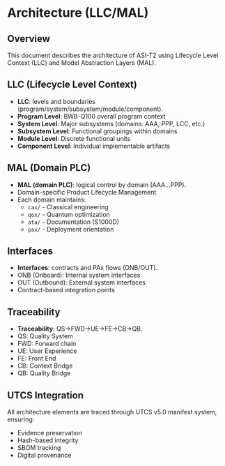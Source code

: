# Architecture (LLC/MAL)

## Overview
This document describes the architecture of ASI-T2 using Lifecycle Level Context (LLC) and Model Abstraction Layers (MAL).

## LLC (Lifecycle Level Context)
- **LLC**: levels and boundaries (program/system/subsystem/module/component).
- **Program Level**: BWB-Q100 overall program context
- **System Level**: Major subsystems (domains: AAA, PPP, LCC, etc.)
- **Subsystem Level**: Functional groupings within domains
- **Module Level**: Discrete functional units
- **Component Level**: Individual implementable artifacts

## MAL (Domain PLC)
- **MAL (domain PLC)**: logical control by domain (AAA…PPP).
- Domain-specific Product Lifecycle Management
- Each domain maintains:
  - `cax/` - Classical engineering
  - `qox/` - Quantum optimization
  - `ata/` - Documentation (S1000D)
  - `pax/` - Deployment orientation

## Interfaces
- **Interfaces**: contracts and PAx flows (ONB/OUT).
- ONB (Onboard): Internal system interfaces
- OUT (Outbound): External system interfaces
- Contract-based integration points

## Traceability
- **Traceability**: QS→FWD→UE→FE→CB→QB.
- QS: Quality System
- FWD: Forward chain
- UE: User Experience
- FE: Front End
- CB: Context Bridge
- QB: Quality Bridge

## UTCS Integration
All architecture elements are traced through UTCS v5.0 manifest system, ensuring:
- Evidence preservation
- Hash-based integrity
- SBOM tracking
- Digital provenance
